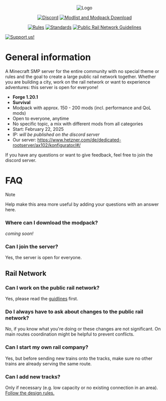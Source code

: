 <p align="center">
  <a><img src="https://github.com/user-attachments/assets/ec76eff5-8360-480c-951b-455659a2d5f9" alt="Logo"></a>
</p>
<p align="center">
  <a href="https://discord.gg/AeSbNgvc7f"><img src="https://i.imgur.com/YnDoeHs.png" alt="Discord"></a>
  <a href=""><img src="https://github.com/user-attachments/assets/7693a845-2ea8-404a-8429-152e44ff6a65" alt="Modlist and Modpack Download"></a>
</p>

<p align="center">
  <a href="https://github.com/MisterJulsen/MinecraftCommunityServer/blob/main/rules.md"><img src="https://github.com/user-attachments/assets/b217719f-c2be-48b9-af35-1aa9a9eec5fc" alt="Rules"></a>
  <a href="https://github.com/MisterJulsen/MinecraftCommunityServer/blob/main/standards.md"><img src="https://github.com/user-attachments/assets/4d0ed148-1b4c-452f-bb52-ae1e8a83ee5c" alt="Standards"></a>
  <a href="https://github.com/MisterJulsen/MinecraftCommunityServer/blob/main/global_rail_network_guidelines.md"><img src="https://github.com/user-attachments/assets/bbefa202-d8dc-48a7-b00a-70edbf0c1541" alt="Public Rail Network Guidelines"></a>
</p>

[![Support us!](https://github.com/user-attachments/assets/3d93952a-2147-4328-8bfb-879f84821183)](https://ko-fi.com/mrjulsen)

# General information
A Minecraft SMP server for the entire community with no special theme or rules and the goal to create a large public rail network together. Whether you are building a city, work on the rail network or want to experience adventures: this server is open for everyone!

- **Forge 1.20.1**
- **Survival**
- Modpack with approx. 150 - 200 mods (incl. performance and QoL mods)
- Open to everyone, anytime
- No specific topic, a mix with different mods from all categories
- Start: February 22, 2025
- IP: _will be published on the discord server_
- Our server: https://www.hetzner.com/de/dedicated-rootserver/ax102/konfigurator/#/

If you have any questions or want to give feedback, feel free to join the discord server.

# FAQ
> [!NOTE]
> Help make this area more useful by adding your questions with an answer here.

### Where can I download the modpack?
_coming soon!_

### Can I join the server?
Yes, the server is open for everyone.

## Rail Network
### Can I work on the public rail network?
Yes, please read the [guidlines](https://github.com/MisterJulsen/MinecraftCommunityServer/blob/main/global_rail_network_guidelines.md) first.

### Do I always have to ask about changes to the public rail network?
No, if you know what you're doing or these changes are not significant. On main routes coordination might be helpful to prevent conflicts.

### Can I start my own rail company?
Yes, but before sending new trains onto the tracks, make sure no other trains are already serving the same route.

### Can I add new tracks?
Only if necessary (e.g. low capacity or no existing connection in an area). [Follow the design rules.](https://github.com/MisterJulsen/MinecraftCommunityServer/blob/main/global_rail_network_guidelines.md#stay-realistic)


